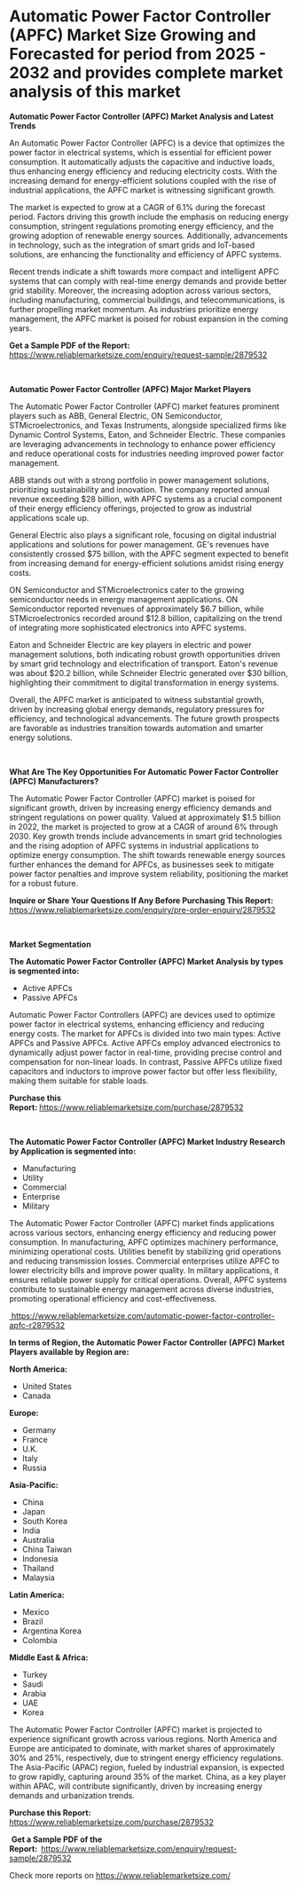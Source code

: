 <p><h1>Automatic Power Factor Controller (APFC) Market Size Growing and Forecasted for period from 2025 - 2032 and provides complete market analysis of this market</h1></p><p><strong>Automatic Power Factor Controller (APFC) Market Analysis and Latest Trends</strong></p>
<p><p>An Automatic Power Factor Controller (APFC) is a device that optimizes the power factor in electrical systems, which is essential for efficient power consumption. It automatically adjusts the capacitive and inductive loads, thus enhancing energy efficiency and reducing electricity costs. With the increasing demand for energy-efficient solutions coupled with the rise of industrial applications, the APFC market is witnessing significant growth.</p><p>The market is expected to grow at a CAGR of 6.1% during the forecast period. Factors driving this growth include the emphasis on reducing energy consumption, stringent regulations promoting energy efficiency, and the growing adoption of renewable energy sources. Additionally, advancements in technology, such as the integration of smart grids and IoT-based solutions, are enhancing the functionality and efficiency of APFC systems.</p><p>Recent trends indicate a shift towards more compact and intelligent APFC systems that can comply with real-time energy demands and provide better grid stability. Moreover, the increasing adoption across various sectors, including manufacturing, commercial buildings, and telecommunications, is further propelling market momentum. As industries prioritize energy management, the APFC market is poised for robust expansion in the coming years.</p></p>
<p><strong>Get a Sample PDF of the Report:&nbsp;</strong> <a href="https://www.reliablemarketsize.com/enquiry/request-sample/2879532?utm_campaign=3099&utm_medium=2&utm_source=Github&utm_content=ia&utm_term=12032025&utm_id=automatic-power-factor-controller-apfc">https://www.reliablemarketsize.com/enquiry/request-sample/2879532</a></p>
<p>&nbsp;</p>
<p><strong>Automatic Power Factor Controller (APFC) Major Market Players</strong></p>
<p><p>The Automatic Power Factor Controller (APFC) market features prominent players such as ABB, General Electric, ON Semiconductor, STMicroelectronics, and Texas Instruments, alongside specialized firms like Dynamic Control Systems, Eaton, and Schneider Electric. These companies are leveraging advancements in technology to enhance power efficiency and reduce operational costs for industries needing improved power factor management.</p><p>ABB stands out with a strong portfolio in power management solutions, prioritizing sustainability and innovation. The company reported annual revenue exceeding $28 billion, with APFC systems as a crucial component of their energy efficiency offerings, projected to grow as industrial applications scale up.</p><p>General Electric also plays a significant role, focusing on digital industrial applications and solutions for power management. GE's revenues have consistently crossed $75 billion, with the APFC segment expected to benefit from increasing demand for energy-efficient solutions amidst rising energy costs.</p><p>ON Semiconductor and STMicroelectronics cater to the growing semiconductor needs in energy management applications. ON Semiconductor reported revenues of approximately $6.7 billion, while STMicroelectronics recorded around $12.8 billion, capitalizing on the trend of integrating more sophisticated electronics into APFC systems.</p><p>Eaton and Schneider Electric are key players in electric and power management solutions, both indicating robust growth opportunities driven by smart grid technology and electrification of transport. Eaton's revenue was about $20.2 billion, while Schneider Electric generated over $30 billion, highlighting their commitment to digital transformation in energy systems.</p><p>Overall, the APFC market is anticipated to witness substantial growth, driven by increasing global energy demands, regulatory pressures for efficiency, and technological advancements. The future growth prospects are favorable as industries transition towards automation and smarter energy solutions.</p></p>
<p>&nbsp;</p>
<p><strong>What Are The Key Opportunities For Automatic Power Factor Controller (APFC) Manufacturers?</strong></p>
<p><p>The Automatic Power Factor Controller (APFC) market is poised for significant growth, driven by increasing energy efficiency demands and stringent regulations on power quality. Valued at approximately $1.5 billion in 2022, the market is projected to grow at a CAGR of around 6% through 2030. Key growth trends include advancements in smart grid technologies and the rising adoption of APFC systems in industrial applications to optimize energy consumption. The shift towards renewable energy sources further enhances the demand for APFCs, as businesses seek to mitigate power factor penalties and improve system reliability, positioning the market for a robust future.</p></p>
<p><strong>Inquire or Share Your Questions If Any Before Purchasing This Report:</strong> <a href="https://www.reliablemarketsize.com/enquiry/pre-order-enquiry/2879532?utm_campaign=3099&utm_medium=2&utm_source=Github&utm_content=ia&utm_term=12032025&utm_id=automatic-power-factor-controller-apfc">https://www.reliablemarketsize.com/enquiry/pre-order-enquiry/2879532</a></p>
<p>&nbsp;</p>
<p><strong>Market Segmentation</strong></p>
<p><strong>The Automatic Power Factor Controller (APFC) Market Analysis by types is segmented into:</strong></p>
<p><ul><li>Active APFCs</li><li>Passive APFCs</li></ul></p>
<p><p>Automatic Power Factor Controllers (APFC) are devices used to optimize power factor in electrical systems, enhancing efficiency and reducing energy costs. The market for APFCs is divided into two main types: Active APFCs and Passive APFCs. Active APFCs employ advanced electronics to dynamically adjust power factor in real-time, providing precise control and compensation for non-linear loads. In contrast, Passive APFCs utilize fixed capacitors and inductors to improve power factor but offer less flexibility, making them suitable for stable loads.</p></p>
<p><strong>Purchase this Report:&nbsp;</strong><a href="https://www.reliablemarketsize.com/purchase/2879532?utm_campaign=3099&utm_medium=2&utm_source=Github&utm_content=ia&utm_term=12032025&utm_id=automatic-power-factor-controller-apfc">https://www.reliablemarketsize.com/purchase/2879532</a></p>
<p>&nbsp;</p>
<p><strong>The Automatic Power Factor Controller (APFC) Market Industry Research by Application is segmented into:</strong></p>
<p><ul><li>Manufacturing</li><li>Utility</li><li>Commercial</li><li>Enterprise</li><li>Military</li></ul></p>
<p><p>The Automatic Power Factor Controller (APFC) market finds applications across various sectors, enhancing energy efficiency and reducing power consumption. In manufacturing, APFC optimizes machinery performance, minimizing operational costs. Utilities benefit by stabilizing grid operations and reducing transmission losses. Commercial enterprises utilize APFC to lower electricity bills and improve power quality. In military applications, it ensures reliable power supply for critical operations. Overall, APFC systems contribute to sustainable energy management across diverse industries, promoting operational efficiency and cost-effectiveness.</p></p>
<p><a href="https://www.reliablemarketsize.com/automatic-power-factor-controller-apfc-r2879532?utm_campaign=3099&utm_medium=2&utm_source=Github&utm_content=ia&utm_term=12032025&utm_id=automatic-power-factor-controller-apfc">&nbsp;https://www.reliablemarketsize.com/automatic-power-factor-controller-apfc-r2879532</a></p>
<p><strong>In terms of Region, the Automatic Power Factor Controller (APFC) Market Players available by Region are:</strong></p>
<p>
    <p> <strong> North America: </strong>
        <ul>
            <li>United States</li>
            <li>Canada</li>
        </ul>
        </p> 
    <p> <strong> Europe: </strong>
        <ul>
            <li>Germany</li>
            <li>France</li>
            <li>U.K.</li>
            <li>Italy</li>
            <li>Russia</li>
        </ul>
        </p> 
    <p> <strong> Asia-Pacific: </strong>
        <ul>
            <li>China</li>
            <li>Japan</li>
            <li>South Korea</li>
            <li>India</li>
            <li>Australia</li>
            <li>China Taiwan</li>
            <li>Indonesia</li>
            <li>Thailand</li>
            <li>Malaysia</li>
        </ul>
        </p> 
    <p> <strong> Latin America: </strong>
        <ul>
            <li>Mexico</li>
            <li>Brazil</li>
            <li>Argentina Korea</li>
            <li>Colombia</li>
        </ul>
        </p> 
    <p> <strong> Middle East & Africa: </strong>
        <ul>
            <li>Turkey</li>
            <li>Saudi</li>
            <li>Arabia</li>
            <li>UAE</li>
            <li>Korea</li>
        </ul>
    </p>
    </p>
<p><p>The Automatic Power Factor Controller (APFC) market is projected to experience significant growth across various regions. North America and Europe are anticipated to dominate, with market shares of approximately 30% and 25%, respectively, due to stringent energy efficiency regulations. The Asia-Pacific (APAC) region, fueled by industrial expansion, is expected to grow rapidly, capturing around 35% of the market. China, as a key player within APAC, will contribute significantly, driven by increasing energy demands and urbanization trends.</p></p>
<p><strong>Purchase this Report: </strong><a href="https://www.reliablemarketsize.com/purchase/2879532?utm_campaign=3099&utm_medium=2&utm_source=Github&utm_content=ia&utm_term=12032025&utm_id=automatic-power-factor-controller-apfc">https://www.reliablemarketsize.com/purchase/2879532</a></p>
<p>&nbsp;<strong>Get a Sample PDF of the Report:&nbsp;&nbsp;</strong><a href="https://www.reliablemarketsize.com/enquiry/request-sample/2879532?utm_campaign=3099&utm_medium=2&utm_source=Github&utm_content=ia&utm_term=12032025&utm_id=automatic-power-factor-controller-apfc">https://www.reliablemarketsize.com/enquiry/request-sample/2879532</a></p>
<p><strong></strong></p>
<p>Check more reports on <a href="https://www.reliablemarketsize.com/?utm_campaign=3099&utm_medium=2&utm_source=Github&utm_content=ia&utm_term=12032025&utm_id=automatic-power-factor-controller-apfc">https://www.reliablemarketsize.com/</a></p>